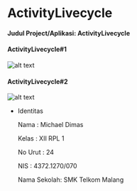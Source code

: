 # ActivityLivecycle

#### Judul Project/Aplikasi: ActivityLivecycle

#### ActivityLivecycle#1

![alt text](https://dimassbwblog.files.wordpress.com/2016/10/activitylivecycle1.png "ActivityLivecycle#1")

#### ActivityLivecycle#2

![alt text](https://dimassbwblog.files.wordpress.com/2016/10/activitylivecycle23.png "ActivityLivecycle#2")

* Identitas
  
  Nama        : Michael Dimas
  
  Kelas       : XII RPL 1
  
  No Urut     : 24
  
  NIS         : 4372.1270/070
  
  Nama Sekolah: SMK Telkom Malang
